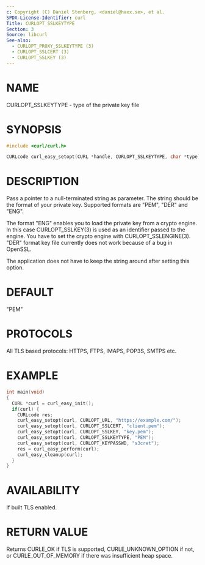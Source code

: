 ```yaml
---
c: Copyright (C) Daniel Stenberg, <daniel@haxx.se>, et al.
SPDX-License-Identifier: curl
Title: CURLOPT_SSLKEYTYPE
Section: 3
Source: libcurl
See-also:
  - CURLOPT_PROXY_SSLKEYTYPE (3)
  - CURLOPT_SSLCERT (3)
  - CURLOPT_SSLKEY (3)
---
```


# NAME

CURLOPT_SSLKEYTYPE - type of the private key file

# SYNOPSIS

~~~c
#include <curl/curl.h>

CURLcode curl_easy_setopt(CURL *handle, CURLOPT_SSLKEYTYPE, char *type);
~~~

# DESCRIPTION

Pass a pointer to a null-terminated string as parameter. The string should be
the format of your private key. Supported formats are "PEM", "DER" and "ENG".

The format "ENG" enables you to load the private key from a crypto engine. In
this case CURLOPT_SSLKEY(3) is used as an identifier passed to the engine. You
have to set the crypto engine with CURLOPT_SSLENGINE(3). "DER" format key file
currently does not work because of a bug in OpenSSL.

The application does not have to keep the string around after setting this
option.

# DEFAULT

"PEM"

# PROTOCOLS

All TLS based protocols: HTTPS, FTPS, IMAPS, POP3S, SMTPS etc.

# EXAMPLE

~~~c
int main(void)
{
  CURL *curl = curl_easy_init();
  if(curl) {
    CURLcode res;
    curl_easy_setopt(curl, CURLOPT_URL, "https://example.com/");
    curl_easy_setopt(curl, CURLOPT_SSLCERT, "client.pem");
    curl_easy_setopt(curl, CURLOPT_SSLKEY, "key.pem");
    curl_easy_setopt(curl, CURLOPT_SSLKEYTYPE, "PEM");
    curl_easy_setopt(curl, CURLOPT_KEYPASSWD, "s3cret");
    res = curl_easy_perform(curl);
    curl_easy_cleanup(curl);
  }
}
~~~

# AVAILABILITY

If built TLS enabled.

# RETURN VALUE

Returns CURLE_OK if TLS is supported, CURLE_UNKNOWN_OPTION if not, or
CURLE_OUT_OF_MEMORY if there was insufficient heap space.
